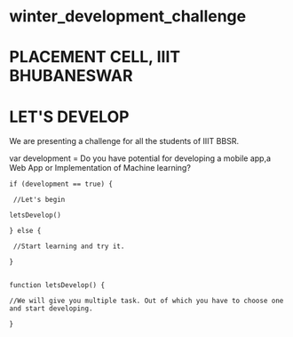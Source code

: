 # winter_development_challenge 

# PLACEMENT CELL, IIIT BHUBANESWAR
# LET'S DEVELOP
We are presenting a challenge for all the students of IIIT BBSR.

var development = Do you have potential for developing a mobile app,a Web App or Implementation of Machine learning?

    if (development == true) {

     //Let's begin

    letsDevelop()
  
    } else {
 
     //Start learning and try it.
 
    }


    function letsDevelop() {

    //We will give you multiple task. Out of which you have to choose one and start developing.

    }
